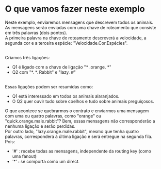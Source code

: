 # O que vamos fazer neste exemplo

Neste exemplo, enviaremos mensagens que descrevem todos os animais. As mensagens serão enviadas com uma chave de roteamento que consiste em três palavras (dois pontos).<br>
A primeira palavra na chave de roteamento descreverá a velocidade, a segunda cor e a terceira espécie: "Velocidade.Cor.Espécies".

<br>
Criamos três ligações:<br>

* Q1 é ligado com a chave de ligação "* .orange. *"
* Q2 com "*. *. Rabbit" e "lazy. #"

<br>
Essas ligações podem ser resumidas como:

* Q1 está interessado em todos os animais alaranjados.
* O Q2 quer ouvir tudo sobre coelhos e tudo sobre animais preguiçosos.


O que acontece se quebrarmos o contrato e enviarmos uma mensagem com uma ou quatro palavras, como "orange" ou "quick.orange.male.rabbit"? Bem, essas mensagens não corresponderão a nenhuma ligação e serão perdidas.
<br>
Por outro lado, "lazy.orange.male.rabbit", mesmo que tenha quatro palavras, corresponderá à última ligação e será entregue na segunda fila. Pois:

* '#' : recebe todas as mensagens, independente da routing key (como uma fanout)
* '*' : se comporta como um direct.